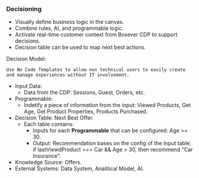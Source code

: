 ### Decisioning

- Visually define business logic in the canvas.
- Combine rules, AI, and programmable logic.
- Activate real-time customer context from Boxever CDP to support decisions.
- Decision table can be used to map next best actions.

Decision Model:

`Use No Code Templates to allow non technical users to easily create and manage experiences without IT involvement.`

- Input Data:
    - Data from the CDP: Sessions, Guest, Orders, etc. 
- Programmable:
    - Indetify a piece of information from the input: Viewed Products, Get Age, Get Product Properties, Products Purchased.
- Decision Table: Next Best Offer.
    - Each table contains:
        - Inputs for each **Programmable** that can be configured: Age >= 30.
        - Output: Recommendation bases on the config of the Input table: if lastViewdProduct === Car && Age > 30, then recommend "Car Insurance". 
- Knowledge Source: Offers.
- External Systems: Data System, Analitical Model, AI.

